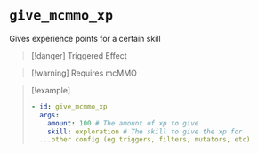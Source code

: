 # `give_mcmmo_xp`

Gives experience points for a certain skill

> [!danger] Triggered Effect

> [!warning] Requires mcMMO

> [!example]
> ```yaml
> - id: give_mcmmo_xp
>   args:
>     amount: 100 # The amount of xp to give
>     skill: exploration # The skill to give the xp for
>   ...other config (eg triggers, filters, mutators, etc)
> ```

